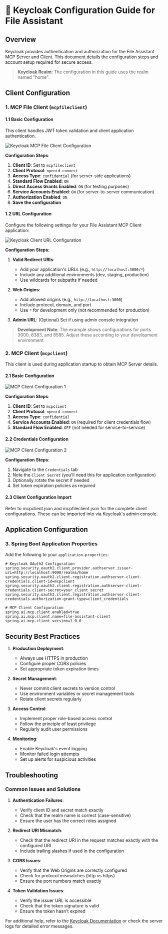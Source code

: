 # 🔑 Keycloak Configuration Guide for File Assistant

## Overview
Keycloak provides authentication and authorization for the File Assistant MCP Server and Client. This document details the configuration steps and account setup required for secure access.

> **Keycloak Realm**: The configuration in this guide uses the realm named "home".

## Client Configuration

### 1. MCP File Client (`mcpfileclient`)

#### 1.1 Basic Configuration
This client handles JWT token validation and client application authentication.

![Keycloak MCP File Client Configuration](keycloak_mcpfileclient_config_1.png)

**Configuration Steps**:
1. **Client ID**: Set to `mcpfileclient`
2. **Client Protocol**: `openid-connect`
3. **Access Type**: `confidential` (for server-side applications)
4. **Standard Flow Enabled**: `ON`
5. **Direct Access Grants Enabled**: `ON` (for testing purposes)
6. **Service Accounts Enabled**: `ON` (for server-to-server communication)
7. **Authorization Enabled**: `ON`
8. **Save the configuration**

#### 1.2 URL Configuration
Configure the following settings for your File Assistant MCP Client application:

![Keycloak Client URL Configuration](keycloak_mcpfileclient_config_2.png)

**Configuration Steps**:
1. **Valid Redirect URIs**: 
   - Add your application's URLs (e.g., `http://localhost:3000/*`)
   - Include any additional environments (dev, staging, production)
   - Use wildcards for subpaths if needed

2. **Web Origins**: 
   - Add allowed origins (e.g., `http://localhost:3000`)
   - Include protocol, domain, and port
   - Use `*` for development only (not recommended for production)

3. **Admin URL**: (Optional) Set if using admin console integration

> **Development Note**: The example shows configurations for ports 3000, 8383, and 8585. Adjust these according to your development environment.

### 2. MCP Client (`mcpclient`)
This client is used during application startup to obtain MCP Server details.

#### 2.1 Basic Configuration
![MCP Client Configuration 1](keycloak_mcpclient_config_1.png)

**Configuration Steps**:
1. **Client ID**: Set to `mcpclient`
2. **Client Protocol**: `openid-connect`
3. **Access Type**: `confidential`
4. **Service Accounts Enabled**: `ON` (required for client credentials flow)
5. **Standard Flow Enabled**: `OFF` (not needed for service-to-service)

#### 2.2 Credentials Configuration
![MCP Client Configuration 2](keycloak_mcpclient_config_2.png)

**Configuration Steps**:
1. Navigate to the `Credentials` tab
2. Note the `Client Secret` (you'll need this for application configuration)
3. Optionally rotate the secret if needed
4. Set token expiration policies as required

#### 2.3 Client Configuration Import
Refer to mcpclient.json and mcpfileclient.json for the complete client configurations. These can be imported into via Keycloak's admin console.


## Application Configuration

### 3. Spring Boot Application Properties
Add the following to your `application.properties`:

```properties
# Keycloak OAuth2 Configuration
spring.security.oauth2.client.provider.authserver.issuer-uri=http://localhost:9090/realms/home
spring.security.oauth2.client.registration.authserver-client-credentials.client-id=mcpclient
spring.security.oauth2.client.registration.authserver-client-credentials.client-secret=your_client_secret
spring.security.oauth2.client.registration.authserver-client-credentials.authorization-grant-type=client_credentials

# MCP Client Configuration
spring.ai.mcp.client.enabled=true
spring.ai.mcp.client.name=file-assistant-client
spring.ai.mcp.client.version=1.0.0
```

## Security Best Practices

1. **Production Deployment**:
   - Always use HTTPS in production
   - Configure proper CORS policies
   - Set appropriate token expiration times

2. **Secret Management**:
   - Never commit client secrets to version control
   - Use environment variables or secret management tools
   - Rotate client secrets regularly

3. **Access Control**:
   - Implement proper role-based access control
   - Follow the principle of least privilege
   - Regularly audit user permissions

4. **Monitoring**:
   - Enable Keycloak's event logging
   - Monitor failed login attempts
   - Set up alerts for suspicious activities

## Troubleshooting

### Common Issues and Solutions

1. **Authentication Failures**:
   - Verify client ID and secret match exactly
   - Check that the realm name is correct (case-sensitive)
   - Ensure the user has the correct roles assigned

2. **Redirect URI Mismatch**:
   - Check that the redirect URI in the request matches exactly with the configured URI
   - Include trailing slashes if used in the configuration

3. **CORS Issues**:
   - Verify that the Web Origins are correctly configured
   - Check for protocol mismatches (http vs https)
   - Ensure the port numbers match exactly

4. **Token Validation Issues**:
   - Verify the issuer URL is accessible
   - Check that the token signature is valid
   - Ensure the token hasn't expired

For additional help, refer to the [Keycloak Documentation](https://www.keycloak.org/documentation) or check the server logs for detailed error messages.